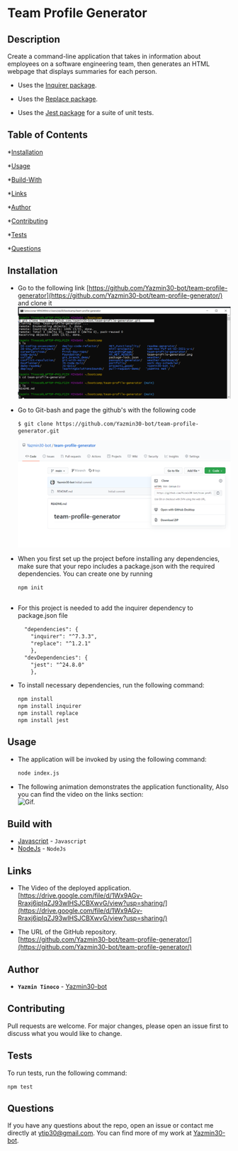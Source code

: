 # Team Profile Generator


## Description
  
  Create a command-line application that takes in information about employees on a software engineering team, then generates an HTML webpage that displays summaries for each person. 
  * Uses the [Inquirer package](https://www.npmjs.com/package/inquirer).

  * Uses the [Replace package](https://www.npmjs.com/package/replace).

  * Uses the [Jest package](https://www.npmjs.com/package/jest) for a suite of unit tests.
  
## Table of Contents
  
  *[Installation](#installation)
  
  *[Usage](#usage)
  
  *[Build-With](#build-with)

  *[Links](#links)

  *[Author](#author)
  
  *[Contributing](#contributing)

  *[Tests](#tests)
  
  *[Questions](#questions)

## Installation
  * Go to the following link [https://github.com/Yazmin30-bot/team-profile-generator](https://github.com/Yazmin30-bot/team-profile-generator/) and clone it ![Git-bash commands to clone .](./Assets/images/git-clone.png)
  * Go to Git-bash and page the github's with the following code
    ```
    $ git clone https://github.com/Yazmin30-bot/team-profile-generator.git 
    ``` 
    ![Git-bash commands to clone .](./Assets/images/team-profile-generator.png)
  * When you first set up the project before installing any dependencies, make sure that your repo includes a package.json with the required dependencies. You can create one by running 
    ```
    npm init
  
    ``` 
  * For this project is needed to add the inquirer dependency to package.json file  
    ```
      "dependencies": {
        "inquirer": "^7.3.3",
        "replace": "^1.2.1"
        },
      "devDependencies": {
        "jest": "^24.8.0"
        },
    ``` 
    

  * To install necessary dependencies, run the following command:
    ```
    npm install
    npm install inquirer
    npm install replace
    npm install jest
    ```
## Usage
  * The application will be invoked by using the following command:

    ```bash
    node index.js
    ```
  * The following animation demonstrates the application functionality, Also you can find the video on the links section:  
   ![Gif.](./Assets/gif/team-profile-generator.gif) 
   
## Build with 
  * [Javascript](https://www.javascript.com/) - `Javascript`
  * [NodeJs](https://nodejs.org/en/) - `NodeJs`

## Links
  * The Video of the deployed application.
  [https://drive.google.com/file/d/1Wx9AGv-Rraxj6ipIqZJ93wIHSJCBXwvG/view?usp=sharing/](https://drive.google.com/file/d/1Wx9AGv-Rraxj6ipIqZJ93wIHSJCBXwvG/view?usp=sharing/)

  * The URL of the GitHub repository.                                         
  [https://github.com/Yazmin30-bot/team-profile-generator/](https://github.com/Yazmin30-bot/team-profile-generator/)

## Author 
  * **`Yazmin Tinoco`**   - [Yazmin30-bot](https://github.com/Yazmin30-bot/)

## Contributing
  Pull requests are welcome. For major changes, please open an issue first to discuss what you would like to change. 

## Tests
  
  To run tests, run the following command:
  
  ```
  npm test
  ```  
  
  
## Questions
  If you have any questions about the repo, open an issue or contact me directly at ytip30@gmail.com.
  You can find more of my work at [Yazmin30-bot](https://github.com/Yazmin30-bot/).  
